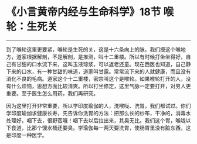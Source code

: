 # 《小言黄帝内经与生命科学》18节 喉轮：生死关

------

到了喉轮这里更要紧，喉轮是生死的关，这是十六条向上的脉。我们摸这个喉地方，道家根据解剖，不是解剖，是推测，叫十二重楼。所以有时候打坐坐得好，自己有甘甜的口水流下来，这叫玉液琼浆，可以返老还童。现在西医也知道，自己静下来的口水，有一种甘甜的味道，道家叫甘露。常常流下来的人就健康，而且没有消化不良的毛病。道家这个十二重楼，密宗叫这个是喉轮。如果喉轮打开的人，没有什么烦恼，思想方面比较清爽。所以打坐修定，这里气脉一定要打开，对男人更重要。至于医生怎么用药，我们再研究。

因为这里打开非常重要，所以学印度瑜伽的人，洗喉咙、洗胃，我们都试过。你们学印度瑜伽求健康长寿，先告诉你洗胃的方法：把那么长的纱布，干净的，消毒水处理好，咽下去，很野蛮哦！咽下去以后拉出来，其臭无比。我们这个胃，喉咙以下食道，比那个馊水桶还要臭。学瑜伽每一两天要洗胃，使肠胃里没有脏东西，这是印度一种医学。